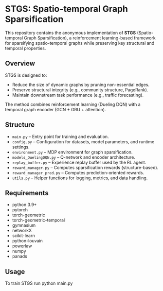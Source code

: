 # STGS: Spatio-temporal Graph Sparsification

This repository contains the anonymous implementation of **STGS** (Spatio-temporal Graph Sparsification), a reinforcement learning-based framework for sparsifying spatio-temporal graphs while preserving key structural and temporal properties.

## Overview

STGS is designed to:
- Reduce the size of dynamic graphs by pruning non-essential edges.
- Preserve structural integrity (e.g., community structure, PageRank).
- Maintain downstream task performance (e.g., traffic forecasting).

The method combines reinforcement learning (Dueling DQN) with a temporal graph encoder (GCN + GRU + attention).

## Structure
- `main.py` – Entry point for training and evaluation.
- `config.py` – Configuration for datasets, model parameters, and runtime settings.
- `environment.py` – MDP environment for graph sparsification.
- `models_DuelingDQN.py` – Q-network and encoder architecture.
- `replay_buffer.py` – Experience replay buffer used by the RL agent.
- `reward_manager.py` – Computes sparsification rewards (structure-based).
- `reward_manager_pred.py` – Computes prediction-oriented rewards.
- `utils.py` – Helper functions for logging, metrics, and data handling.

## Requirements
- python 3.9+
- pytorch 
- torch-geometric
- torch-geometric-temporal
- gymnasium
- networkX
- scikit-learn
- python-louvain
- powerlaw
- numpy
- panads


## Usage
To train STGS run python main.py
